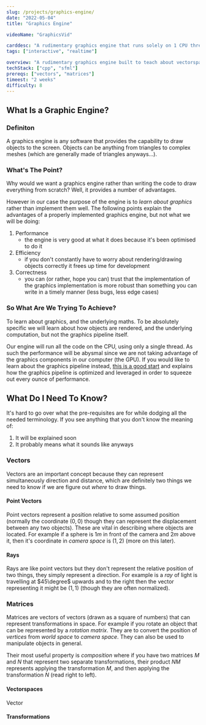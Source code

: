 ```yaml
---
slug: /projects/graphics-engine/
date: "2022-05-04"
title: "Graphics Engine"

videoName: "GraphicsVid"

carddesc: "A rudimentary graphics engine that runs solely on 1 CPU thread, written to practice the mathematical foundations of graphics programming."
tags: ["interactive", "realtime"]

overview: "A rudimentary graphics engine built to teach about vectorspaces, graphics, directional lighting"
techStack: ["cpp", "sfml"]
prereqs: ["vectors", "matrices"]
timeest: "2 weeks"
difficulty: 8
---
```


## What Is a Graphic Engine?
### Definiton
A graphics engine is any software that provides the capability to draw objects to the screen. Objects can be anything from triangles to complex meshes (which are generally made of triangles anyways...).

### What's The Point?
Why would we want a graphics engine rather than writing the code to draw everything from scratch? Well, it provides a number of advantages.

However in our case the purpose of the engine is to *learn about graphics* rather than implement them well.
The following points explain the advantages of a properly implemented graphics engine, but not what we will be doing:
1. Performance
   - the engine is very good at what it does because it's been optimised to do it
2. Efficiency
   - if you don't constantly have to worry about rendering/drawing objects correctly it frees up time for development
3. Correctness
   - you can (or rather, hope you can) trust that the implementation of the graphics implementation is more robust than something you can write in a timely manner (less bugs, less edge cases)

### So What Are We Trying To Achieve?
To learn about graphics, and the underlying maths.
To be absolutely specific we will learn about how objects are rendered, and the underlying computation, but not the graphics pipeline itself.

Our engine will run all the code on the CPU, using only a single thread. As such the performance will be abysmal since we are not taking advantage of the graphics components in our computer (the GPU). If you would like to learn about the graphics pipeline instead, [this is a good start](https://www.khronos.org/opengl/wiki/Rendering_Pipeline_Overview) and explains how the graphics pipeline is optimized and leveraged in order to squeeze out every ounce of performance.

## What Do I Need To Know?
It's hard to go over what the pre-requisites are for while dodging all the needed terminology. If you see anything that you don't know the meaning of:
1. It will be explained soon
2. It probably means what it sounds like anyways

### Vectors
Vectors are an important concept because they can represent simultaneously direction and distance, which are definitely two things we need to know if we are figure out *where* to draw things.

#### Point Vectors
Point vectors represent a position relative to some assumed position (normally the coordinate $(0, 0)$ though they can represent the displacement between any two objects). These are vital in describing where objects are located. For example if a sphere is $1m$ in front of the camera and $2m$ above it, then it's coordinate in *camera space* is $(1, 2)$ (more on this later).

#### Rays
Rays are like point vectors but they don't represent the relative position of two things, they simply represent a direction. For example is a *ray* of light is travelling at $45\degree$ upwards and to the right then the vector representing it might be $(1, 1)$ (though they are often normalized).

### Matrices
Matrices are vectors of vectors (drawn as a square of numbers) that can represent transformations in space. For example if you rotate an object that can be represented by a *rotation matrix*. They are to convert the position of *vertices* from *world space* to *camera space*. They can also be used to manipulate objects in general.

Their most useful property is *composition* where if you have two matrices $M$ and $N$ that represent two separate transformations, their product $NM$ represents applying the transformation $M$, and then applying the transformation $N$ (read right to left).

#### Vectorspaces
Vector

#### Transformations

